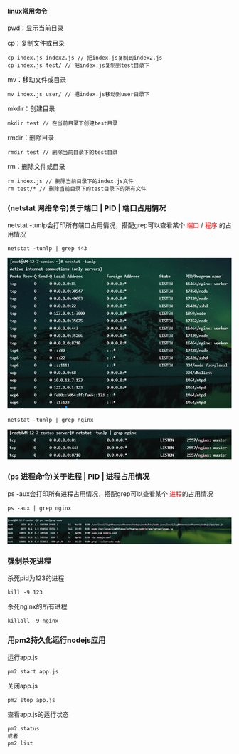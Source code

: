 #### linux常用命令

pwd：显示当前目录

cp：复制文件或目录
```
cp index.js index2.js // 把index.js复制到index2.js
cp index.js test/ // 把index.js复制到test目录下
```

mv：移动文件或目录
```
mv index.js user/ // 把index.js移动到user目录下
```

mkdir：创建目录
```
mkdir test // 在当前目录下创建test目录
```

rmdir：删除目录
```
rmdir test // 删除当前目录下的test目录
```

rm：删除文件或目录
```
rm index.js // 删除当前目录下的index.js文件
rm test/* // 删除当前目录下的test目录下的所有文件
```


### (netstat 网络命令)关于端口 | PID | 端口占用情况

netstat -tunlp会打印所有端口占用情况，搭配grep可以查看某个 <font color="red">端口</font> / <font color="red">程序</font> 的占用情况
```
netstat -tunlp | grep 443
```
![netstat -tunlp](./assets/linux端口.png)


```
netstat -tunlp | grep nginx
```
![netstat -tunlp](./assets/linux根据名称查端口.png)

### (ps 进程命令)关于进程 | PID | 进程占用情况
ps -aux会打印所有进程占用情况，搭配grep可以查看某个 <font color="red">进程</font>的占用情况
```
ps -aux | grep nginx
```
![Alt text](./assets/linux-ps命令.png)

### 强制杀死进程

杀死pid为123的进程
```
kill -9 123
```

杀死nginx的所有进程
```
killall -9 nginx
```


### 用pm2持久化运行nodejs应用

运行app.js
```
pm2 start app.js
```

关闭app.js
```
pm2 stop app.js
```

查看app.js的运行状态
```
pm2 status
或者
pm2 list
```
